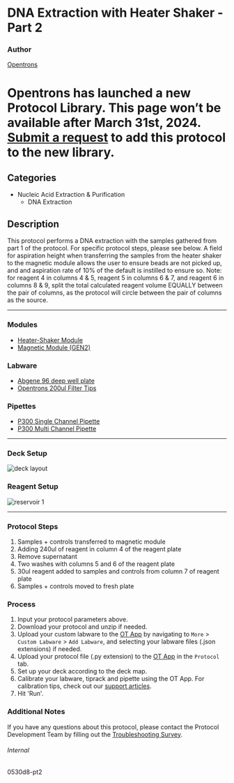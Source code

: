 # DNA Extraction with Heater Shaker - Part 2

### Author
[Opentrons](https://opentrons.com/)


# Opentrons has launched a new Protocol Library. This page won’t be available after March 31st, 2024. [Submit a request](https://docs.google.com/forms/d/e/1FAIpQLSdYYp9QCKow4nn0KlCVsMS3HX0eJ0N9O7-erajKvcpT0lWbSg/viewform) to add this protocol to the new library.

## Categories
* Nucleic Acid Extraction & Purification
	* DNA Extraction

## Description
This protocol performs a DNA extraction with the samples gathered from part 1 of the protocol. For specific protocol steps, please see below. A field for aspiration height when transferring the samples from the heater shaker to the magnetic module allows the user to ensure beads are not picked up, and and aspiration rate of 10% of the default is instilled to ensure so. Note: for reagent 4 in columns 4 & 5, reagent 5 in columns 6 & 7, and reagent 6 in columns 8 & 9, split the total calculated reagent volume EQUALLY between the pair of columns, as the protocol will circle between the pair of columns as the source.



---

### Modules
* [Heater-Shaker Module](https://shop.opentrons.com/heater-shaker-module/)
* [Magnetic Module (GEN2)](https://shop.opentrons.com/collections/hardware-modules/products/magdeck)

### Labware
* [Abgene 96 deep well plate](https://assets.fishersci.com/TFS-Assets/LCD/Datasheets/Abgene-96-Well-Plate-Datasheet.pdf)
* [Opentrons 200ul Filter Tips](https://shop.opentrons.com/universal-filter-tips/)

### Pipettes
* [P300 Single Channel Pipette](https://opentrons.com/pipettes/)
* [P300 Multi Channel Pipette](https://opentrons.com/pipettes/)

---

### Deck Setup
![deck layout](https://opentrons-protocol-library-website.s3.amazonaws.com/custom-README-images/0530d8/Screen+Shot+2022-11-07+at+11.05.05+AM.png)

### Reagent Setup
![reservoir 1](https://opentrons-protocol-library-website.s3.amazonaws.com/custom-README-images/0530d8/Screen+Shot+2022-11-01+at+11.46.43+AM.png)

---

### Protocol Steps
1. Samples + controls transferred to magnetic module
2. Adding 240ul of reagent in column 4 of the reagent plate
3. Remove supernatant
4. Two washes with columns 5 and 6 of the reagent plate
5. 30ul reagent added to samples and controls from column 7 of reagent plate
6. Samples + controls moved to fresh plate


### Process
1. Input your protocol parameters above.
2. Download your protocol and unzip if needed.
3. Upload your custom labware to the [OT App](https://opentrons.com/ot-app) by navigating to `More` > `Custom Labware` > `Add Labware`, and selecting your labware files (.json extensions) if needed.
4. Upload your protocol file (.py extension) to the [OT App](https://opentrons.com/ot-app) in the `Protocol` tab.
5. Set up your deck according to the deck map.
6. Calibrate your labware, tiprack and pipette using the OT App. For calibration tips, check out our [support articles](https://support.opentrons.com/en/collections/1559720-guide-for-getting-started-with-the-ot-2).
7. Hit 'Run'.

### Additional Notes
If you have any questions about this protocol, please contact the Protocol Development Team by filling out the [Troubleshooting Survey](https://protocol-troubleshooting.paperform.co/).

###### Internal
0530d8-pt2
